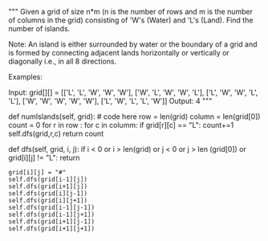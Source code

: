 """
Given a grid of size n*m (n is the number of rows and m is the number of columns in the grid) consisting of 'W's (Water) and 'L's (Land). Find the number of islands.

Note: An island is either surrounded by water or the boundary of a grid and is formed by connecting adjacent lands horizontally or vertically or diagonally i.e., in all 8 directions.

Examples:

Input: grid[][] = [['L', 'L', 'W', 'W', 'W'], ['W', 'L', 'W', 'W', 'L'], ['L', 'W', 'W', 'L', 'L'], ['W', 'W', 'W', 'W', 'W'], ['L', 'W', 'L', 'L', 'W']]
Output: 4
"""

def numIslands(self, grid):
    # code here
    row = len(grid)
    column = len(grid[0])
    count = 0
    for r in row :
        for c in columm:
            if grid[r][c] == "L":
                count+=1
                self.dfs(grid,r,c)
    return count

def dfs(self, grid, i, j):
    if i < 0 or i > len(grid) or j < 0 or j > len (grid[0]) or grid[i][j] != "L":
    return
        
    grid[i][j] = "#"
    self.dfs(grid[i-1][j])
    self.dfs(grid[i+1][j])
    self.dfs(grid[i][j-1])
    self.dfs(grid[i][j+1])
    self.dfs(grid[i-1][j-1])
    self.dfs(grid[i-1][j+1])
    self.dfs(grid[i+1][j-1])
    self.dfs(grid[i+1][j+1])